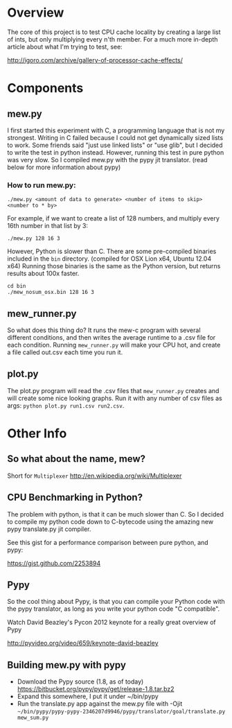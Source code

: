 # Overview
The core of this project is to test CPU cache locality by creating a large
list of ints, but only multiplying every n'th member. For a much more 
in-depth article about what I'm trying to test, see:    

http://igoro.com/archive/gallery-of-processor-cache-effects/

# Components
## mew.py
I first started this experiment with C, a programming language that is not
my strongest. Writing in C failed because I could not get dynamically sized
lists to work. Some friends said "just use linked lists" or "use glib", but
I decided to write the test in python instead. However, running this test in
pure python was very slow. So I compiled mew.py with the pypy jit translator.
(read below for more information about pypy)

### How to run mew.py:
`./mew.py <amount of data to generate> <number of items to skip> <number to * by>`

For example, if we want to create a list of 128 numbers, and multiply every 
16th number in that list by 3:

`./mew.py 128 16 3`

However, Python is slower than C. There are some pre-compiled binaries
included in the `bin` directory. (compiled for OSX Lion x64, Ubuntu 12.04 x64)
Running those binaries is the same as the Python version, but returns results
about 100x faster.

```
cd bin
./mew_nosum_osx.bin 128 16 3
```

## mew_runner.py
So what does this thing do? It runs the mew-c program with several different 
conditions, and then writes the average runtime to a .csv file for each
condition. Running `mew_runner.py` will make your CPU hot, and create a 
file called out.csv each time you run it. 



## plot.py
The plot.py program will read the .csv files that `mew_runner.py` creates 
and will create some nice looking graphs. Run it with any number of csv files 
as args: `python plot.py run1.csv run2.csv`.

# Other Info
## So what about the name, mew? 
Short for `Multiplexer`
http://en.wikipedia.org/wiki/Multiplexer

## CPU Benchmarking in Python? 
The problem with python, is that it can be much slower than C. So I decided to
compile my python code down to C-bytecode using the amazing new pypy
translate.py jit compiler.

See this gist for a performance comparison between pure python, and pypy:

https://gist.github.com/2253894

## Pypy
So the cool thing about Pypy, is that you can compile your Python code with
the pypy translator, as long as you write your python code "C compatible".

Watch David Beazley's Pycon 2012 keynote for a really great overview of Pypy

http://pyvideo.org/video/659/keynote-david-beazley

## Building mew.py with pypy
* Download the Pypy source (1.8, as of today) https://bitbucket.org/pypy/pypy/get/release-1.8.tar.bz2
* Expand this somewhere, I put it under ~/bin/pypy
* Run the translate.py app against the mew.py file with -Ojit
`~/bin/pypy/pypy-pypy-2346207d9946/pypy/translator/goal/translate.py mew_sum.py`


